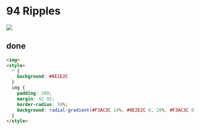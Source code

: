 # 94 Ripples

![](https://raw.githubusercontent.com/sari3l/css_battle/main/media/16783680191650/16783680264711.png)

## done

```html
<img>
<style>
  * {
    background: #0E2E2C
  }
  img {
    padding: 100;
    margin: 42 92;
    border-radius: 50%;
    background: radial-gradient(#F3AC3C 14%, #0E2E2C 0, 20%, #F3AC3C 0 28.5%, #0E2E2C 0, 35.5%, #998235 0, 42.5%, #0E2E2C 0, 51%, #F3AC3C 0, 56.5%, #0E2E2C 0, 66.5%, #F3AC3C 0);
  }
</style>
```